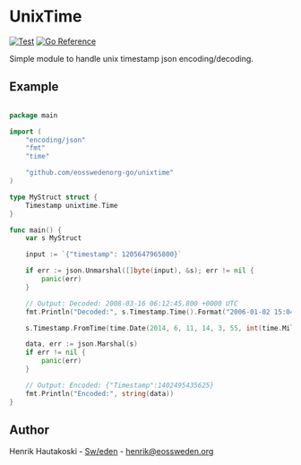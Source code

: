 # UnixTime

[![Test](https://github.com/eosswedenorg-go/unixtime/actions/workflows/test.yml/badge.svg)](https://github.com/eosswedenorg-go/unixtime/actions/workflows/test.yml)
[![Go Reference](https://pkg.go.dev/badge/github.com/eosswedenorg-go/unixtime.svg)](https://pkg.go.dev/github.com/eosswedenorg-go/unixtime)

Simple module to handle unix timestamp json encoding/decoding.

## Example

```go

package main

import (
    "encoding/json"
    "fmt"
    "time"

    "github.com/eosswedenorg-go/unixtime"
)

type MyStruct struct {
    Timestamp unixtime.Time
}

func main() {
    var s MyStruct

    input := `{"timestamp": 1205647965800}`

    if err := json.Unmarshal([]byte(input), &s); err != nil {
        panic(err)
    }

    // Output: Decoded: 2008-03-16 06:12:45.800 +0000 UTC
    fmt.Println("Decoded:", s.Timestamp.Time().Format("2006-01-02 15:04:05.000 -0700 MST"))

    s.Timestamp.FromTime(time.Date(2014, 6, 11, 14, 3, 55, int(time.Millisecond) * 625, time.UTC))

    data, err := json.Marshal(s)
    if err != nil {
        panic(err)
    }

    // Output: Encoded: {"Timestamp":1402495435625}
    fmt.Println("Encoded:", string(data))
}

```

## Author

Henrik Hautakoski - [Sw/eden](https://eossweden.org/) - [henrik@eossweden.org](mailto:henrik@eossweden.org)